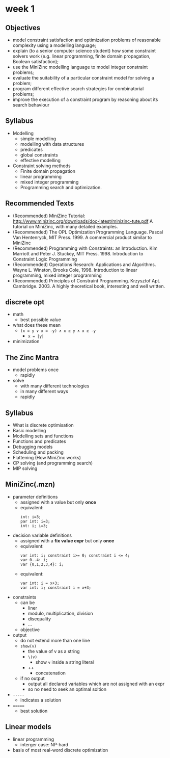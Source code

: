 # week 1

## Objectives
+ model constraint satisfaction and optimization problems of reasonable complexity using a modelling
language;
+ explain (to a senior computer science student) how some constraint solvers work (e.g. linear programming, finite domain propagation, Boolean satisfaction);
+ use the MiniZinc modelling language to model integer constraint problems;
+ evaluate the suitability of a particular constraint model for solving a problem;
+ program different effective search strategies for combinatorial problems;
+ improve the execution of a constraint program by reasoning about its search behaviour

## Syllabus
+ Modelling
    * simple modelling
    * modelling with data structures
    * predicates
    * global constraints
    * effective modelling
+ Constraint solving methods
    * Finite domain propagation
    * linear programming
    * mixed integer programming
    * Programming search and optimization.

## Recommended Texts
+ (Recommended) MiniZinc Tutorial: http://www.minizinc.org/downloads/doc-latest/minizinc-tute.pdf A tutorial on MiniZinc, with many detailed examples.
+ (Recommended) The OPL Optimization Programming Language. Pascal Van Hentenryck, MIT Press. 1999. A commercial product similar to MiniZinc
+ (Recommended) Programming with Constraints: an Introduction. Kim Marriott and Peter J. Stuckey, MIT Press. 1998. Introduction to Constraint Logic Programming
+ (Recommended) Operations Research: Applications and Algorithms. Wayne L. Winston, Brooks Cole, 1998. Introduction to linear programming, mixed integer programming
+ (Recommended) Principles of Constraint Programming. Krzysztof Apt. Cambridge. 2003. A highly theoretical book, interesting and well written.

## discrete opt
+ math
    * best possible value
+ what does these mean
    * `(x = y ∨ x = -y) ∧ x ≥ y ∧ x ≥ -y`
        - `x = |y|`
+ minimization

## The Zinc Mantra
+ model problems once
    * rapidly
+ solve
    * with many different technologies
    * in many different ways
    * rapidly

## Syllabus
+ What is discrete optimisation
+ Basic modelling
+ Modelling sets and functions
+ Functions and predicates
+ Debugging models
+ Scheduling and packing
+ Flattening (How MiniZinc works)
+ CP solving (and programming search)
+ MIP solving

## MiniZinc(.mzn)
+ parameter definitions
    * assigned with a value but only __once__
    * equivalent:
        ```
        int: i=3;
        par int: i=3;
        int: i; i=3;
        ```
+ decision variable definitions
    * assigned with a __fix value expr__ but only __once__
    * equivalent:
        ```
        var int: i; constraint i>= 0; constraint i <= 4;
        var 0..4: i;
        var {0,1,2,3,4}: i;
        ```
    * equivalent:
        ```
        var int: i = x+3;
        var int: i; constraint i = x+3;
        ```
+ constraints
    * can be 
        - liner
        - modulo, multiplication, division
        - disequality
        - ...
    * objective
+ output
    * do not extend more than one line
    * `show(v)` 
        - the value of v as a string
        - `\(v)` 
            + show `v` inside a string literal
        - ++
            + concatenation
    * if no output
        - output all declared variables which are not assigned with an expr
        - so no need to seek an optimal soltion
+ `-----` 
    * indicates a solution
+ `=====` 
    * best solution

## Linear models
+ linear programming
    * interger case: NP-hard
+ basis of most real-word discrete optimization

